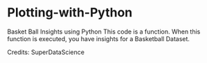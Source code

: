 # Plotting-with-Python
Basket Ball Insights using Python
This code is a function. When this function is executed, you have insights for a Basketball Dataset.

Credits: SuperDataScience
